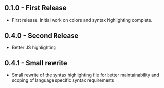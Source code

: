 ## 0.1.0 - First Release
* First release. Initial work on colors and syntax highlighting complete.

## 0.4.0 - Second Release
* Better JS highlighting

## 0.4.1 - Small rewrite
* Small rewrite of the syntax highlighting file for better maintainability and scoping of language specific syntax requirements
